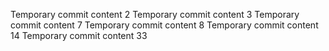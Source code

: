 Temporary commit content 2
Temporary commit content 3
Temporary commit content 7
Temporary commit content 8
Temporary commit content 14
Temporary commit content 33
